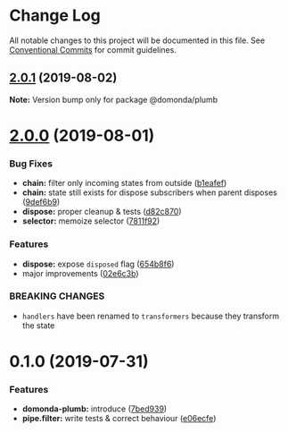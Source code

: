 # Change Log

All notable changes to this project will be documented in this file.
See [Conventional Commits](https://conventionalcommits.org) for commit guidelines.

## [2.0.1](https://github.com/domonda/domonda-js/compare/@domonda/plumb@2.0.0...@domonda/plumb@2.0.1) (2019-08-02)

**Note:** Version bump only for package @domonda/plumb





# [2.0.0](https://github.com/domonda/domonda-js/compare/@domonda/plumb@0.1.0...@domonda/plumb@2.0.0) (2019-08-01)


### Bug Fixes

* **chain:** filter only incoming states from outside ([b1eafef](https://github.com/domonda/domonda-js/commit/b1eafef))
* **chain:** state still exists for dispose subscribers when parent disposes ([9def6b9](https://github.com/domonda/domonda-js/commit/9def6b9))
* **dispose:** proper cleanup & tests ([d82c870](https://github.com/domonda/domonda-js/commit/d82c870))
* **selector:** memoize selector ([7811f92](https://github.com/domonda/domonda-js/commit/7811f92))


### Features

* **dispose:** expose `disposed` flag ([654b8f6](https://github.com/domonda/domonda-js/commit/654b8f6))
* major improvements ([02e6c3b](https://github.com/domonda/domonda-js/commit/02e6c3b))


### BREAKING CHANGES

* `handlers` have been renamed to `transformers` because they transform the state





# 0.1.0 (2019-07-31)


### Features

* **domonda-plumb:** introduce ([7bed939](https://github.com/domonda/domonda-js/commit/7bed939))
* **pipe.filter:** write tests & correct behaviour ([e06ecfe](https://github.com/domonda/domonda-js/commit/e06ecfe))
